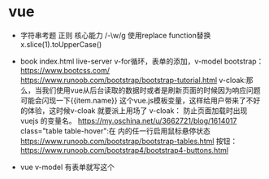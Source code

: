 # vue
- 字符串考题
正则 核心能力
/-\w/g 使用replace function替换
x.slice(1).toUpperCase()
- book index.html live-server
v-for循环，表单的添加，v-model
bootstrap：https://www.bootcss.com/
https://www.runoob.com/bootstrap/bootstrap-tutorial.html
v-cloak:那么，当我们使用vue从后台读取的数据时或者是刷新页面的时候因为响应问题可能会闪现一下{{item.name}} 这个vue.js模板变量，这样给用户带来了不好的体验，这时候v-cloak 就要派上用场了
v-cloak： 防止页面加载时出现 vuejs 的变量名。
https://my.oschina.net/u/3662721/blog/1614017
class="table table-hover":在 <tbody> 内的任一行启用鼠标悬停状态
https://www.runoob.com/bootstrap/bootstrap-tables.html
按钮：
https://www.runoob.com/bootstrap4/bootstrap4-buttons.html

- vue 
v-model 有表单就写这个